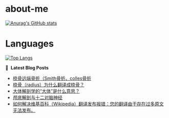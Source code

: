 # about-me
[![Anurag's GitHub stats](https://github-readme-stats.vercel.app/api?username=whitewatercn)](https://github.com/anuraghazra/github-readme-stats)

# Languages
[![Top Langs](https://github-readme-stats.vercel.app/api/top-langs/?username=whitewatercn)](https://github.com/anuraghazra/github-readme-stats)

📕 &nbsp;**Latest Blog Posts**
<!-- BLOG-POST-LIST:START -->
- [桡骨远端骨折（Smith骨折、colles骨折](https://forum.beginner.center/t/topic/950/1)
- [桡骨（radius）为什么翻译成桡骨？](https://forum.beginner.center/t/topic/949/1)
- [大体解剖学的“大体”是什么意思？](https://forum.beginner.center/t/topic/948/1)
- [颅底解剖与十二对脑神经](https://forum.beginner.center/t/topic/947/1)
- [如何解决维基百科（Wikipedia）翻译发布报错：您的翻译由于存在过多原文无法发布。](https://forum.beginner.center/t/topic/946/1)
<!-- BLOG-POST-LIST:END -->
